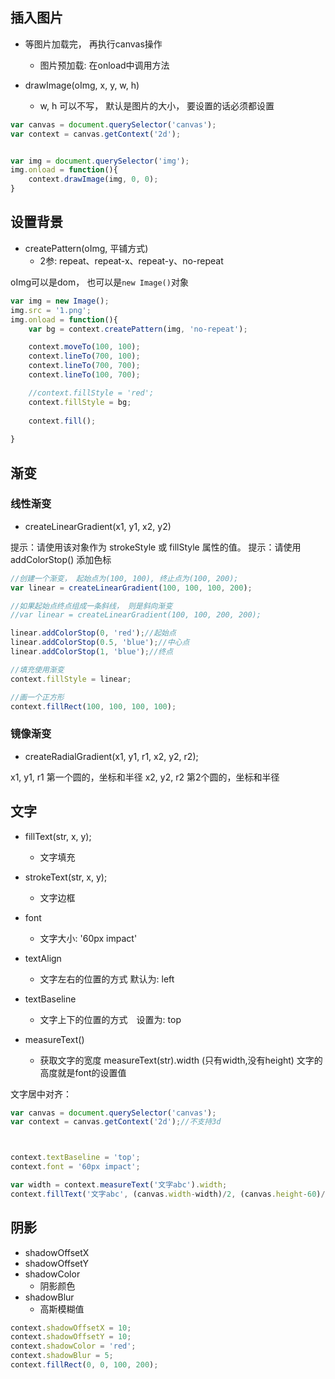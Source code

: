 ## 插入图片

- 等图片加载完， 再执行canvas操作
    + 图片预加载: 在onload中调用方法

- drawImage(oImg, x, y, w, h)
    + w, h 可以不写， 默认是图片的大小， 要设置的话必须都设置

```js
var canvas = document.querySelector('canvas');
var context = canvas.getContext('2d');


var img = document.querySelector('img');
img.onload = function(){
    context.drawImage(img, 0, 0);
}
```

## 设置背景

- createPattern(oImg, 平铺方式)
    + 2参: repeat、repeat-x、repeat-y、no-repeat

oImg可以是dom， 也可以是`new Image()`对象

```js
var img = new Image();
img.src = '1.png';
img.onload = function(){
    var bg = context.createPattern(img, 'no-repeat');

    context.moveTo(100, 100);
    context.lineTo(700, 100);
    context.lineTo(700, 700);
    context.lineTo(100, 700);

    //context.fillStyle = 'red';
    context.fillStyle = bg;
    
    context.fill();
    
}
```

## 渐变

### 线性渐变

- createLinearGradient(x1, y1, x2, y2)

提示：请使用该对象作为 strokeStyle 或 fillStyle 属性的值。
提示：请使用 addColorStop() 添加色标

```js
//创建一个渐变， 起始点为(100, 100), 终止点为(100, 200);
var linear = createLinearGradient(100, 100, 100, 200);

//如果起始点终点组成一条斜线， 则是斜向渐变
//var linear = createLinearGradient(100, 100, 200, 200);

linear.addColorStop(0, 'red');//起始点
linear.addColorStop(0.5, 'blue');//中心点
linear.addColorStop(1, 'blue');//终点

//填充使用渐变
context.fillStyle = linear;

//画一个正方形
context.fillRect(100, 100, 100, 100);
```

### 镜像渐变

- createRadialGradient(x1, y1, r1, x2, y2, r2);

x1, y1, r1 第一个圆的，坐标和半径
x2, y2, r2 第2个圆的，坐标和半径

## 文字

- fillText(str, x, y);
    + 文字填充
- strokeText(str, x, y);
    + 文字边框
    
- font
    + 文字大小: '60px impact'

- textAlign
    + 文字左右的位置的方式 默认为: left

- textBaseline
    + 文字上下的位置的方式　设置为: top

- measureText()
    + 获取文字的宽度 measureText(str).width (只有width,没有height) 文字的高度就是font的设置值

文字居中对齐：

```js
var canvas = document.querySelector('canvas');
var context = canvas.getContext('2d');//不支持3d



context.textBaseline = 'top';
context.font = '60px impact';

var width = context.measureText('文字abc').width;
context.fillText('文字abc', (canvas.width-width)/2, (canvas.height-60)/2);
```

## 阴影

- shadowOffsetX 
- shadowOffsetY
- shadowColor
    + 阴影颜色
- shadowBlur
    + 高斯模糊值

```js
context.shadowOffsetX = 10;
context.shadowOffsetY = 10;
context.shadowColor = 'red';
context.shadowBlur = 5;
context.fillRect(0, 0, 100, 200);
```

